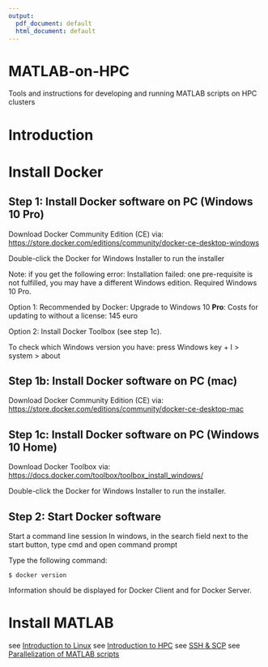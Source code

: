 ```yaml
---
output:
  pdf_document: default
  html_document: default
---
```

# MATLAB-on-HPC
Tools and instructions for developing and running MATLAB scripts on HPC clusters

# Introduction

# Install Docker

## Step 1: Install Docker software on PC (Windows 10 Pro)

Download Docker Community Edition (CE) via:  
https://store.docker.com/editions/community/docker-ce-desktop-windows

Double-click the Docker for Windows Installer to run the installer

Note: if you get the following error: Installation failed: one pre-requisite is not fulfilled, you may have a different Windows edition. Required Windows 10 Pro.  

Option 1: Recommended by Docker: Upgrade to Windows 10 **Pro**: Costs for updating to without a license: 145 euro 

Option 2: Install Docker Toolbox (see step 1c).

To check which Windows version you have: press Windows key + I > system > about

## Step 1b: Install Docker software on PC (mac)

Download Docker Community Edition (CE) via:   
https://store.docker.com/editions/community/docker-ce-desktop-mac

## Step 1c: Install Docker software on PC (Windows 10 Home)

Download Docker Toolbox via:   
https://docs.docker.com/toolbox/toolbox_install_windows/

Double-click the Docker for Windows Installer to run the installer.

## Step 2: Start Docker software

Start a command line session
In windows, in the search field next to the start button, type cmd and open command prompt

Type the following command:
```
$ docker version 
```
Information should be displayed for Docker Client and for Docker Server.



# Install MATLAB

see [Introduction to Linux](./Linux_intro.md)
see [Introduction to HPC](./HPC_intro.md)
see [SSH & SCP](./ssh.md)
see [Parallelization of MATLAB scripts](./matlab.md)

